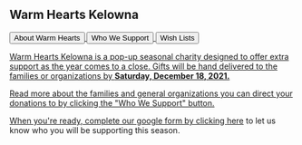 
## Warm Hearts Kelowna
<a href="pdfs/About.pdf" target="_blank">
<button type="button">About Warm Hearts</button>
  
<a href="pdfs/Warm Hearts Holiday Charity.pdf" target="_blank">
<button type="button">Who We Support</button>
  
<a href="pdfs/WH Gift Card Suggestions.pdf" target="_blank">
<button type="button">Wish Lists</button>
  
Warm Hearts Kelowna is a pop-up seasonal charity designed to offer extra support as the year comes to a close. Gifts will be hand delivered to the families or organizations by **Saturday, December 18, 2021.**

Read more about the families and general organizations you can direct your donations to by clicking the "Who We Support" button. 

When you're ready, complete our google form by clicking [here](https://forms.gle/Dno15Jz4uVionoqx7) to let us know who you will be supporting this season. 

 
